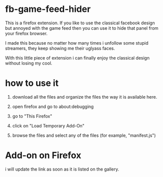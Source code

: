 # fb-game-feed-hider
This is a firefox extension. If you like to use the classical facebook design but annoyed with the game feed then you can use it to hide that panel from your firefox browser. 

I made this because no matter how many times i unfollow some stupid streamers, they keep showing me their uglyass faces.

With this little piece of extension i can finally enjoy the classical design without losing my cool. 

# how to use it

1. download all the files and organize the files the way it is available here. 

2. open firefox and go to about:debugging 

3. go to "This Firefox"

4. click on "Load Temporary Add-On"

5. browse the files and select any of the files (for example, "manifest.js") 

# Add-on on Firefox

i will update the link as soon as it is listed on the gallery. 
